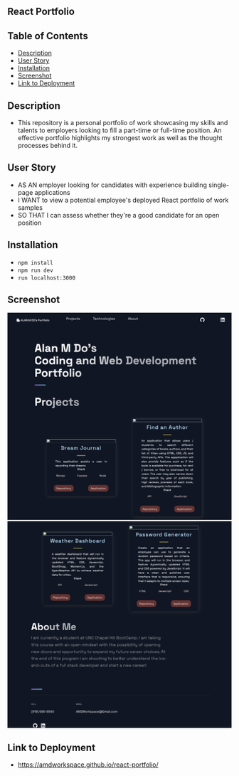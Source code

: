 ## React Portfolio

## Table of Contents

- [Description](#description)
- [User Story](#user-story)
- [Installation](#installation)
- [Screenshot](#screenshot)
- [Link to Deployment](#link-to-deployment)

## Description

- This repository is a personal portfolio of work showcasing my skills and talents to employers looking to fill a part-time or full-time position. An effective portfolio highlights my strongest work as well as the thought processes behind it.

## User Story

- AS AN employer looking for candidates with experience building single-page applications
- I WANT to view a potential employee's deployed React portfolio of work samples
- SO THAT I can assess whether they're a good candidate for an open position

## Installation

- `npm install`
- `npm run dev`
- `run localhost:3000`

## Screenshot

![screenshot](https://github.com/AMDWorkspace/react-portfolio/blob/main/images/react-portfolio-screenshot-top.jpg)
![screenshot](https://github.com/AMDWorkspace/react-portfolio/blob/main/images/react-portfolio-screenshot-bottom.jpg)

## Link to Deployment

- https://amdworkspace.github.io/react-portfolio/
